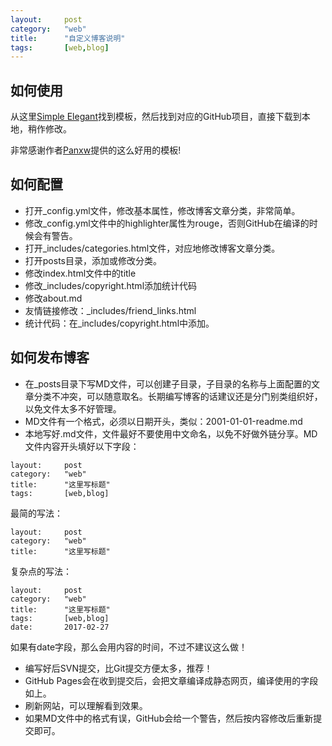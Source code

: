 ```yaml
---
layout: 	post
category:	"web"
title:		"自定义博客说明"
tags:		[web,blog]
---
```

## 如何使用
从这里[Simple Elegant](http://jekyllthemes.org/themes/simple-elegant/)找到模板，然后找到对应的GitHub项目，直接下载到本地，稍作修改。

非常感谢作者[Panxw](https://www.panxw.com/)提供的这么好用的模板!


## 如何配置
- 打开_config.yml文件，修改基本属性，修改博客文章分类，非常简单。
- 修改_config.yml文件中的highlighter属性为rouge，否则GitHub在编译的时候会有警告。
- 打开_includes/categories.html文件，对应地修改博客文章分类。
- 打开posts目录，添加或修改分类。
- 修改index.html文件中的title
- 修改_includes/copyright.html添加统计代码
- 修改about.md
- 友情链接修改：_includes/friend_links.html
- 统计代码：在_includes/copyright.html中添加。

## 如何发布博客
- 在_posts目录下写MD文件，可以创建子目录，子目录的名称与上面配置的文章分类不冲突，可以随意取名。长期编写博客的话建议还是分门别类组织好，以免文件太多不好管理。
- MD文件有一个格式，必须以日期开头，类似：2001-01-01-readme.md
- 本地写好.md文件，文件最好不要使用中文命名，以免不好做外链分享。MD文件内容开头填好以下字段：
```
layout: 	post
category:	"web"
title:		"这里写标题"
tags:		[web,blog]
```
最简的写法：
```
layout: 	post
category:	"web"
title:		"这里写标题"
```
复杂点的写法：
```
layout: 	post
category:	"web"
title:		"这里写标题"
tags:		[web,blog]
date:		2017-02-27
```
如果有date字段，那么会用内容的时间，不过不建议这么做！
- 编写好后SVN提交，比Git提交方便太多，推荐！
- GitHub Pages会在收到提交后，会把文章编译成静态网页，编译使用的字段如上。
- 刷新网站，可以理解看到效果。
- 如果MD文件中的格式有误，GitHub会给一个警告，然后按内容修改后重新提交即可。